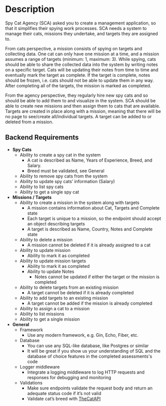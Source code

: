 # Description

Spy Cat Agency (SCA) asked you to create a management application, so that it simplifies their spying work processes. SCA needs a system to manage their cats, missions they undertake, and targets they are assigned to.

From cats perspective, a mission consists of spying on targets and collecting data. One cat can only have one mission at a time, and a mission assumes a range of targets (minimum: 1, maximum: 3). While spying, cats should be able to share the collected data into the system by writing notes on a specific target. Cats will be updating their notes from time to time and eventually mark the target as complete. If the target is complete, notes should be frozen, i.e. cats should not be able to update them in any way. After completing all of the targets, the mission is marked as completed.

From the agency perspective, they regularly hire new spy cats and so should be able to add them to and visualize in the system. SCA should be able to create new missions and then assign them to cats that are available. Targets are created in place along with a mission, meaning that there will be no page to see/create all/individual targets. A target can be added to or deleted from a mission.

## Backend Requirements

- **Spy Cats**
    - Ability to create a spy cat in the system
        - A cat is described as Name, Years of Experience, Breed, and Salary.
        - Breed must be validated, see General
    - Ability to remove spy cats from the system
    - Ability to update spy cats’ information (Salary)
    - Ability to list spy cats
    - Ability to get a single spy cat
- **Missions / Targets**
    - Ability to create a mission in the system along with targets
        - A mission contains information about Cat, Targets and Complete state
        - Each target is unique to a mission, so the endpoint should accept an object describing targets
        - A target is described as Name, Country, Notes and Complete state
    - Ability to delete a mission
        - A mission cannot be deleted if it is already assigned to a cat
    - Ability to update mission
        - Ability to mark it as completed
    - Ability to update mission targets
        - Ability to mark it as completed
        - Ability to update Notes
            - Notes cannot be updated if either the target or the mission is completed
    - Ability to delete targets from an existing mission
        - A target cannot be deleted if it is already completed
    - Ability to add targets to an existing mission
        - A target cannot be added if the mission is already completed
    - Ability to assign a cat to a mission
    - Ability to list missions
    - Ability to get a single mission
- **General**
    - Framework
        - Use any modern framework, e.g. Gin, Echo, Fiber, etc.
    - Database
        - You can use any SQL-like database, like Postgres or similar
        - It will be great if you show us your understanding of SQL and the database of choice features in the completed assessments's code
    - Logger middleware
        - Integrate a logging middleware to log HTTP requests and responses for debugging and monitoring
    - Validations
        - Make sure endpoints validate the request body and return an adequate status code if it’s not valid
        - Validate cat’s breed with [TheCatAPI](https://api.thecatapi.com/v1/breeds)